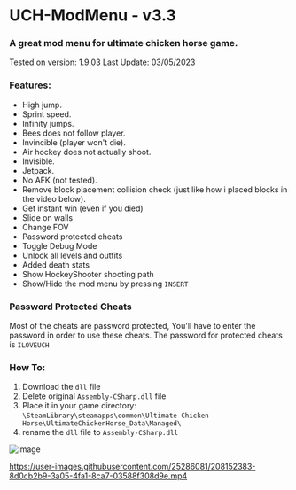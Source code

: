 # UCH-ModMenu - v3.3
### A great mod menu for ultimate chicken horse game.

Tested on version: 1.9.03
Last Update: 03/05/2023

### Features:
* High jump.
* Sprint speed.
* Infinity jumps.
* Bees does not follow player.
* Invincible (player won't die).
* Air hockey does not actually shoot.
* Invisible.
* Jetpack.
* No AFK (not tested).
* Remove block placement collision check (just like how i placed blocks in the video below).
* Get instant win (even if you died)
* Slide on walls
* Change FOV
* Password protected cheats
* Toggle Debug Mode
* Unlock all levels and outfits
* Added death stats
* Show HockeyShooter shooting path
* Show/Hide the mod menu by pressing `INSERT`


### Password Protected Cheats
Most of the cheats are password protected, You'll have to enter the password in order to use these cheats.
The password for protected cheats is `ILOVEUCH`

### How To:
1) Download the `dll` file
2) Delete original `Assembly-CSharp.dll` file
3) Place it in your game directory: `\SteamLibrary\steamapps\common\Ultimate Chicken Horse\UltimateChickenHorse_Data\Managed\`
4) rename the `dll` file to `Assembly-CSharp.dll`

![image](https://user-images.githubusercontent.com/25286081/236032288-ac462d14-002f-455f-a421-4d8216efbb97.png)

https://user-images.githubusercontent.com/25286081/208152383-8d0cb2b9-3a05-4fa1-8ca7-03588f308d9e.mp4

